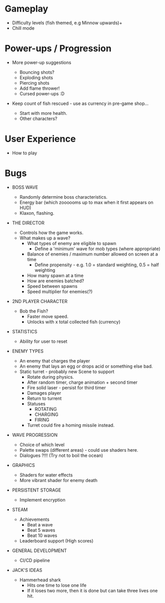 # Gameplay

* Difficulty levels (fish themed, e.g Minnow upwards)+
* Chill mode

# Power-ups / Progression

* More power-up suggestions
  * Bouncing shots?
  * Exploding shots
  * Piercing shots
  * Add flame thrower!
  * Cursed power-ups :D

* Keep count of fish rescued - use as currency in pre-game shop...
  * Start with more health.
  * Other characters?

# User Experience

* How to play

# Bugs

* BOSS WAVE
	* Randomly determine boss characteristics.
	* Energy bar (which zoooooms up to max when it first appears on HUD)
	* Klaxon, flashing.

* THE DIRECTOR
	* Controls how the game works.
	* What makes up a wave?
		* What types of enemy are eligible to spawn
			* Define a 'minimum' wave for mob types (where appropriate)
		* Balance of enemies / maximum number allowed on screen at a time
			* Define propensity - e.g. 1.0 = standard weighting, 0.5 = half weighting
		* How many spawn at a time
		* How are enemies batched?
		* Speed between spawns
		* Speed multiplier for enemies(?)
 
* 2ND PLAYER CHARACTER
	* Bob the Fish?
		* Faster move speed.
		* Unlocks with x total collected fish (currency)       

* STATISTICS
	* Ability for user to reset

* ENEMY TYPES
	* An enemy that charges the player
	* An enemy that lays an egg or drops acid or something else bad.
	* Static turret - probably new Scene to support
		* Rotate during physics.
		* After random timer, charge animation + second timer
		* Fire solid laser - persist for third timer
		* Damages player
		* Return to turrent
		* Statuses
			* ROTATING
			* CHARGING
			* FIRING
		* Turret could fire a homing missile instead.

* WAVE PROGRESSION
	* Choice of which level
	* Palette swaps (different areas) - could use shaders here.
	* Dialogues ?!!! (Try not to boil the ocean)
	
* GRAPHICS
	* Shaders for water effects
	* More vibrant shader for enemy death
	
* PERSISTENT STORAGE
	* Implement encryption
	
* STEAM
	* Achievements
		* Beat a wave
		* Beat 5 waves
		* Beat 10 waves
	* Leaderboard support (High scores)
	
* GENERAL DEVELOPMENT
	* CI/CD pipeline
	
* JACK'S IDEAS
	* Hammerhead shark
		* Hits one time to lose one life
		* If it loses two more, then it is done but can take three lives one hit.
		

